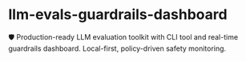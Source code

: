 # llm-evals-guardrails-dashboard
🛡️ Production-ready LLM evaluation toolkit with CLI tool and real-time guardrails dashboard. Local-first, policy-driven safety monitoring.
